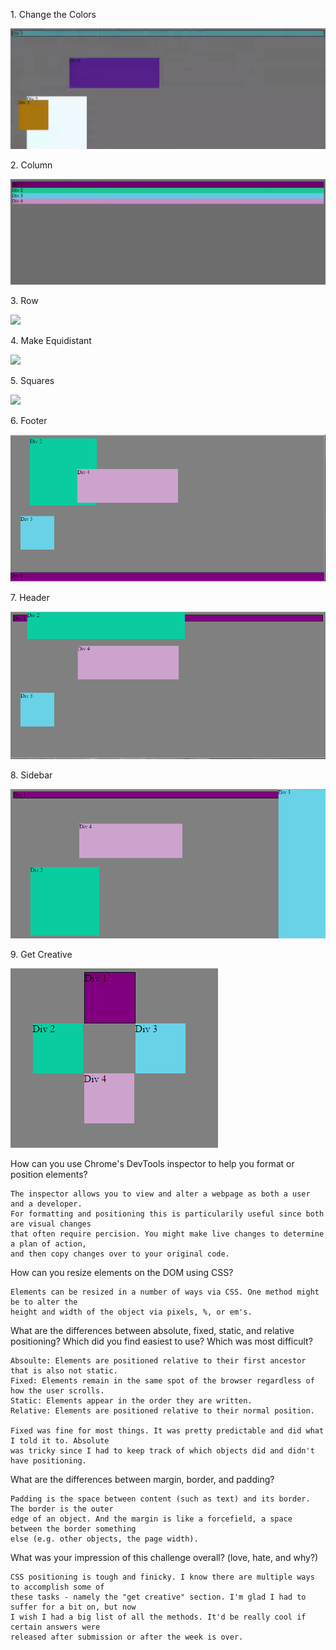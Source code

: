 <p>1. Change the Colors</p>
<img src="week-3/chrome-devtools/imgs/1-Change-the-Colors.png">
<p>2. Column</p>
<img src="/week-3/chrome-devtools/imgs/2-Column.png">
<p>3. Row</p>
<img src="/chrome-devtools/imgs/3-Row.png">
<p>4. Make Equidistant</p>
<img src="chrome-devtools/imgs/4-Make-Equidistant.png">
<p>5. Squares</p>
<img src="imgs/5-Squares">
<p>6. Footer</p>
<img src="imgs/6-Footer.png">
<p>7. Header</p>
<img src="imgs/7-Header.png">
<p>8. Sidebar</p>
<img src="imgs/8-Sidebar.png">
<p>9. Get Creative</p>
<img src="imgs/9-Get-Creative.png">

How can you use Chrome's DevTools inspector to help you format or position elements?
	
	The inspector allows you to view and alter a webpage as both a user and a developer.
	For formatting and positioning this is particularily useful since both are visual changes
	that often require percision. You might make live changes to determine a plan of action,
	and then copy changes over to your original code.

How can you resize elements on the DOM using CSS?
	
	Elements can be resized in a number of ways via CSS. One method might be to alter the
	height and width of the object via pixels, %, or em's.

What are the differences between absolute, fixed, static, and relative positioning?
Which did you find easiest to use? Which was most difficult?
	
	Absoulte: Elements are positioned relative to their first ancestor that is also not static.
	Fixed: Elements remain in the same spot of the browser regardless of how the user scrolls.
	Static: Elements appear in the order they are written.
	Relative: Elements are positioned relative to their normal position.

	Fixed was fine for most things. It was pretty predictable and did what I told it to. Absolute
	was tricky since I had to keep track of which objects did and didn't have positioning.

What are the differences between margin, border, and padding?
	
	Padding is the space between content (such as text) and its border. The border is the outer
	edge of an object. And the margin is like a forcefield, a space between the border something
	else (e.g. other objects, the page width).

What was your impression of this challenge overall? (love, hate, and why?)
	
	CSS positioning is tough and finicky. I know there are multiple ways to accomplish some of
	these tasks - namely the "get creative" section. I'm glad I had to suffer for a bit on, but now
	I wish I had a big list of all the methods. It'd be really cool if certain answers were
	released after submission or after the week is over.